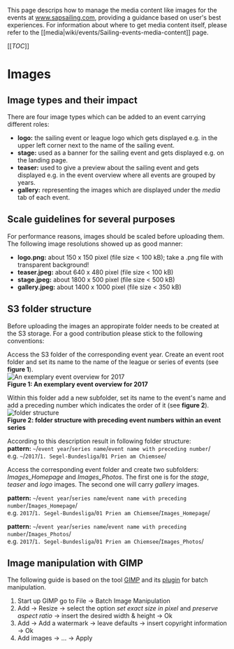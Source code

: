 This page descrips how to manage the media content like images for the events at www.sapsailing.com, providing a guidance based on user's best experiences. For information about where to get media content itself, please refer to the [[media|wiki/events/Sailing-events-media-content]] page.

[[_TOC_]]

# Images

## Image types and their impact
There are four image types which can be added to an event carrying different roles:

* **logo:** the sailing event or league logo which gets displayed e.g. in the upper left corner next to the name of the sailing event.
* **stage:** used as a banner for the sailing event and gets displayed e.g. on the landing page.
* **teaser:** used to give a preview about the sailing event and gets displayed e.g. in the event overview where all events are grouped by years.    
* **gallery:** representing the images which are displayed under the _media_ tab of each event.

## Scale guidelines for several purposes
For performance reasons, images should be scaled before uploading them. The following image resolutions showed up as good manner:

* **logo.png:** about 150 x 150 pixel (file size < 100 kB); take a .png file with transparent background!
* **teaser.jpeg:** about 640 x 480 pixel (file size < 100 kB)
* **stage.jpeg:** about 1800 x 500 pixel (file size < 500 kB)
* **gallery.jpeg:** about 1400 x 1000 pixel (file size < 350 kB)

## S3 folder structure
Before uploading the images an appropirate folder needs to be created at the S3 storage. For a good contribution please stick to the following conventions:     

Access the S3 folder of the corresponding event year. Create an event root folder and set its name to the name of the league or series of events (see **figure 1**).  
![An exemplary event overview for 2017](https://s3-eu-west-1.amazonaws.com/media.sapsailing.com/wiki/how%20to/media%20content/year-and-event.jpeg)  
**Figure 1: An exemplary event overview for 2017**   

Within this folder add a new subfolder, set its name to the event's name and add a preceding number which indicates the order of it (see **figure 2**).  
![folder structure](https://s3-eu-west-1.amazonaws.com/media.sapsailing.com/wiki/how%20to/media%20content/folder-structure.jpeg)  
**Figure 2: folder structure with preceding event numbers within an event series**  

According to this description result in following folder structure:  
**pattern:** `~`/`event year`/`series name`/`event name with preceding number`/    
e.g. `~`/`2017`/`1. Segel-Bundesliga`/`01 Prien am Chiemsee`/  

Access the corresponding event folder and create two subfolders: _Images\_Homepage_ and _Images\_Photos_. The first one is for the _stage_, _teaser_ and _logo_ images. The second one will carry _gallery_ images.    
   
**pattern:** `~`/`event year`/`series name`/`event name with preceding number`/`Images_Homepage`/  
e.g. `2017`/`1. Segel-Bundesliga`/`01 Prien am Chiemsee`/`Images_Homepage`/  

**pattern:** `~`/`event year`/`series name`/`event name with preceding number`/`Images_Photos`/    
e.g. `2017`/`1. Segel-Bundesliga`/`01 Prien am Chiemsee`/`Images_Photos`/

## Image manipulation with GIMP
The following guide is based on the tool [GIMP](https://www.gimp.org/) and its [plugin](http://registry.gimp.org/node/26259) for batch manipulation.  

1. Start up GIMP go to File -> Batch Image Manipulation
2. Add -> Resize -> select the option _set exact size in pixel_ and _preserve aspect ratio_ -> insert the desired width & height -> Ok
3. Add -> Add a watermark -> leave defaults -> insert copyright information -> Ok
4. Add images -> ... -> Apply





